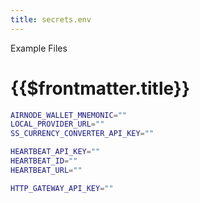```yaml
---
title: secrets.env
---
```


<TitleSpan>Example Files</TitleSpan>

# {{$frontmatter.title}}

```sh
AIRNODE_WALLET_MNEMONIC=""
LOCAL_PROVIDER_URL=""
SS_CURRENCY_CONVERTER_API_KEY=""

HEARTBEAT_API_KEY=""
HEARTBEAT_ID=""
HEARTBEAT_URL=""

HTTP_GATEWAY_API_KEY=""
```
